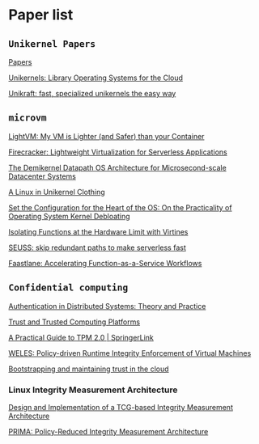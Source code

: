# Paper list

## `Unikernel Papers`
[Papers](https://github.com/olivierpierre/unikernel-papers)

[Unikernels: Library Operating Systems for the Cloud](https://anil.recoil.org/papers/2013-asplos-mirage.pdf)

[Unikraft: fast, specialized unikernels the easy way](https://dl.acm.org/doi/abs/10.1145/3447786.3456248)

## `microvm`



[LightVM: My VM is Lighter (and Safer) than your Container](https://dl.acm.org/doi/pdf/10.1145/3132747.3132763)

[Firecracker: Lightweight Virtualization for Serverless Applications](https://www.usenix.org/system/files/nsdi20-paper-agache.pdf)

[The Demikernel Datapath OS Architecture for Microsecond-scale Datacenter Systems](https://dl.acm.org/doi/pdf/10.1145/3477132.3483569)

[A Linux in Unikernel Clothing](https://dl.acm.org/doi/pdf/10.1145/3342195.3387526)

[Set the Configuration for the Heart of the OS: On the Practicality of Operating System Kernel Debloating](https://dl.acm.org/doi/pdf/10.1145/3379469)

[Isolating Functions at the Hardware Limit with Virtines ](https://arxiv.org/abs/2104.11324)

[SEUSS: skip redundant paths to make serverless fast](https://dl.acm.org/doi/10.1145/3342195.3392698)

[Faastlane: Accelerating Function-as-a-Service Workflows](https://www.usenix.org/conference/atc21/presentation/kotni)

## `Confidential computing`
[Authentication in Distributed Systems:
Theory and Practice](https://dl.acm.org/doi/abs/10.1145/138873.138874)

[Trust and Trusted Computing Platforms](https://pdfs.semanticscholar.org/47a7/851512250e93542324a1b5a93e51bc9a5c52.pdf?_ga=2.107684097.260949531.1653241332-2034596607.1653241332)

[A Practical Guide to TPM 2.0 | SpringerLink](https://link.springer.com/book/10.1007/978-1-4302-6584-9)

[WELES: Policy-driven Runtime Integrity Enforcement of Virtual
Machines](https://arxiv.org/pdf/2104.14862.pdf)

[Bootstrapping and maintaining trust in the cloud](https://dl.acm.org/doi/10.1145/2991079.2991104)
### Linux Integrity Measurement Architecture
[Design and Implementation of a TCG-based Integrity Measurement Architecture](https://www.semanticscholar.org/paper/Design-and-Implementation-of-a-TCG-based-Integrity-Sailer-Zhang/21ebbd3726edb924442c4ceb6ddb467adf7731c9)

[PRIMA: Policy-Reduced Integrity Measurement
Architecture](http://citeseerx.ist.psu.edu/viewdoc/download?doi=10.1.1.94.7978&rep=rep1&type=pdf)
